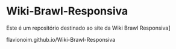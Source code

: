 # Wiki-Brawl-Responsiva
Este é um repositório destinado ao site da Wiki Brawl Responsiva]


flavionoim.github.io/Wiki-Brawl-Responsiva
